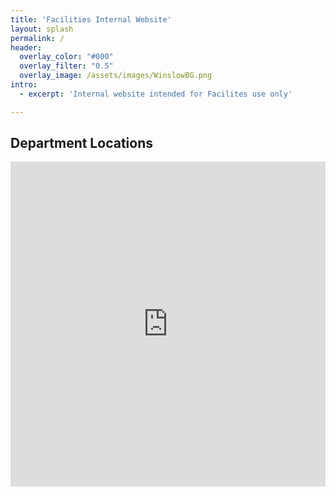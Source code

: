 ```yaml
---
title: 'Facilities Internal Website'
layout: splash
permalink: /
header:
  overlay_color: "#000"
  overlay_filter: "0.5"
  overlay_image: /assets/images/WinslowBG.png
intro: 
  - excerpt: 'Internal website intended for Facilites use only'

---
```


## Department Locations

<iframe width="100%" height="520" frameborder="0" src="https://www.google.com/maps/d/embed?mid=1EZuU0oqrMU1s62CefXXE-eSeSAPJwRg&ehbc=2E312F" allowfullscreen webkitallowfullscreen mozallowfullscreen oallowfullscreen msallowfullscreen></iframe>